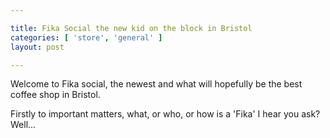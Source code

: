 ```yaml
---

title: Fika Social the new kid on the block in Bristol
categories: [ 'store', 'general' ]
layout: post

---
```


Welcome to Fika social, the newest and what will hopefully be the best coffee shop in Bristol.

Firstly to important matters, what, or who, or how is a 'Fika' I hear you ask? Well...